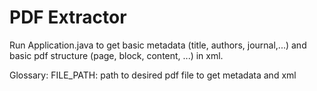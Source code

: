 # PDF Extractor

Run Application.java to get basic metadata (title, authors, journal,...) and basic pdf structure (page, block, content, ...) in xml.

Glossary: 
  FILE_PATH: path to desired pdf file to get metadata and xml

